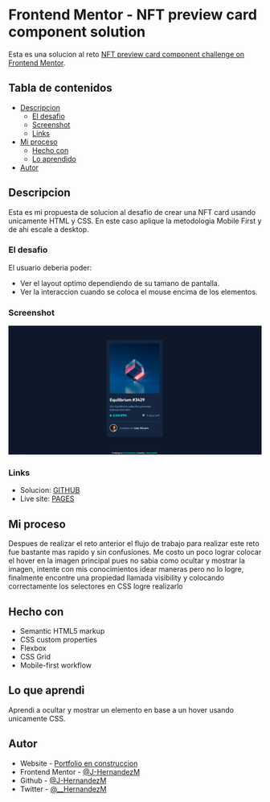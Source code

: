 # Frontend Mentor - NFT preview card component solution

Esta es una solucion al reto [NFT preview card component challenge on Frontend Mentor](https://www.frontendmentor.io/challenges/nft-preview-card-component-SbdUL_w0U). 

## Tabla de contenidos

- [Descripcion](#descripcion)
  - [El desafio](#el-desafio)
  - [Screenshot](#screenshot)
  - [Links](#links)
- [Mi proceso](#mi-proceso)
  - [Hecho con](#hecho-con)
  - [Lo aprendido](#lo-que-aprendi)
- [Autor](#autor)

## Descripcion

Esta es mi propuesta de solucion al desafio de crear una NFT card usando unicamente HTML y CSS. En este caso aplique la metodologia Mobile First y de ahi escale a desktop.

### El desafio

El usuario deberia poder:

- Ver el layout optimo dependiendo de su tamano de pantalla.
- Ver la interaccion cuando se coloca el mouse encima de los elementos.

### Screenshot

![](./images/screenshot.png)

### Links

- Solucion: [GITHUB](https://github.com/J-HernandezM/nft-preview-card)
- Live site: [PAGES](https://j-hernandezm.github.io/nft-preview-card/)

## Mi proceso

Despues de realizar el reto anterior el flujo de trabajo para realizar este reto fue bastante mas rapido y sin confusiones.
Me costo un poco lograr colocar el hover en la imagen principal pues no sabia como ocultar y mostrar la imagen, intente con mis conocimientos idear maneras pero no lo logre, finalmente encontre una propiedad llamada visibility y colocando correctamente los selectores en CSS logre realizarlo

## Hecho con

- Semantic HTML5 markup
- CSS custom properties
- Flexbox
- CSS Grid
- Mobile-first workflow

## Lo que aprendi

Aprendi a ocultar y mostrar un elemento en base a un hover usando unicamente CSS.


## Autor

- Website - [Portfolio en construccion](https://j-hernandezm.github.io)
- Frontend Mentor - [@J-HernandezM](https://www.frontendmentor.io/profile/J-HernandezM)
- Github - [@J-HernandezM](https://github.com/J-HernandezM)
- Twitter - [@__HernandezM](https://www.twitter.com/__HernandezM)

